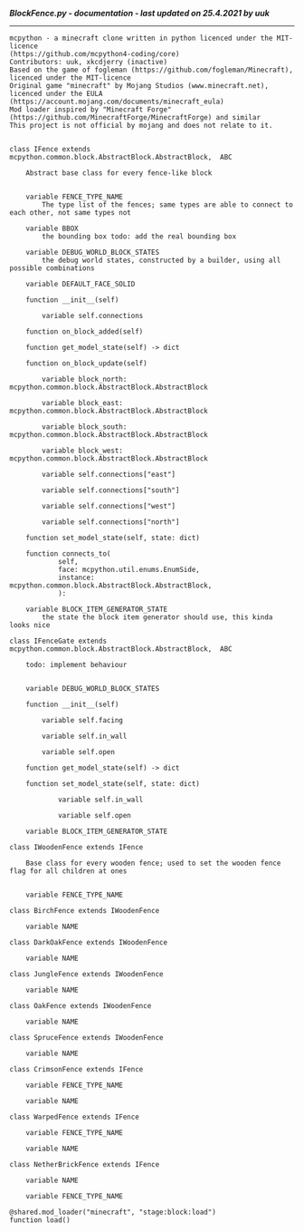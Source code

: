 ***BlockFence.py - documentation - last updated on 25.4.2021 by uuk***
___

    mcpython - a minecraft clone written in python licenced under the MIT-licence 
    (https://github.com/mcpython4-coding/core)
    Contributors: uuk, xkcdjerry (inactive)
    Based on the game of fogleman (https://github.com/fogleman/Minecraft), licenced under the MIT-licence
    Original game "minecraft" by Mojang Studios (www.minecraft.net), licenced under the EULA
    (https://account.mojang.com/documents/minecraft_eula)
    Mod loader inspired by "Minecraft Forge" (https://github.com/MinecraftForge/MinecraftForge) and similar
    This project is not official by mojang and does not relate to it.


    class IFence extends mcpython.common.block.AbstractBlock.AbstractBlock,  ABC
        
        Abstract base class for every fence-like block


        variable FENCE_TYPE_NAME
            The type list of the fences; same types are able to connect to each other, not same types not

        variable BBOX
            the bounding box todo: add the real bounding box

        variable DEBUG_WORLD_BLOCK_STATES
            the debug world states, constructed by a builder, using all possible combinations

        variable DEFAULT_FACE_SOLID

        function __init__(self)

            variable self.connections

        function on_block_added(self)

        function get_model_state(self) -> dict

        function on_block_update(self)

            variable block_north: mcpython.common.block.AbstractBlock.AbstractBlock

            variable block_east: mcpython.common.block.AbstractBlock.AbstractBlock

            variable block_south: mcpython.common.block.AbstractBlock.AbstractBlock

            variable block_west: mcpython.common.block.AbstractBlock.AbstractBlock

            variable self.connections["east"]

            variable self.connections["south"]

            variable self.connections["west"]

            variable self.connections["north"]

        function set_model_state(self, state: dict)

        function connects_to(
                self,
                face: mcpython.util.enums.EnumSide,
                instance: mcpython.common.block.AbstractBlock.AbstractBlock,
                ):

        variable BLOCK_ITEM_GENERATOR_STATE
            the state the block item generator should use, this kinda looks nice

    class IFenceGate extends mcpython.common.block.AbstractBlock.AbstractBlock,  ABC
        
        todo: implement behaviour


        variable DEBUG_WORLD_BLOCK_STATES

        function __init__(self)

            variable self.facing

            variable self.in_wall

            variable self.open

        function get_model_state(self) -> dict

        function set_model_state(self, state: dict)

                variable self.in_wall

                variable self.open

        variable BLOCK_ITEM_GENERATOR_STATE

    class IWoodenFence extends IFence
        
        Base class for every wooden fence; used to set the wooden fence flag for all children at ones


        variable FENCE_TYPE_NAME

    class BirchFence extends IWoodenFence

        variable NAME

    class DarkOakFence extends IWoodenFence

        variable NAME

    class JungleFence extends IWoodenFence

        variable NAME

    class OakFence extends IWoodenFence

        variable NAME

    class SpruceFence extends IWoodenFence

        variable NAME

    class CrimsonFence extends IFence

        variable FENCE_TYPE_NAME

        variable NAME

    class WarpedFence extends IFence

        variable FENCE_TYPE_NAME

        variable NAME

    class NetherBrickFence extends IFence

        variable NAME

        variable FENCE_TYPE_NAME

    @shared.mod_loader("minecraft", "stage:block:load")
    function load()